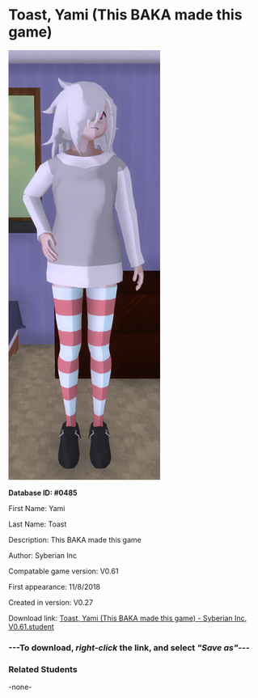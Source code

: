 # Toast, Yami (This BAKA made this game)

<img src="../../Files/Images/Toast, Yami (This BAKA made this game).png" title="Toast, Yami (This BAKA made this game) - Syberian Inc, V0.61">

**Database ID: #0485**

First Name: Yami

Last Name: Toast

Description: This BAKA made this game

Author: Syberian Inc

Compatable game version: V0.61

First appearance: 11/8/2018

Created in version: V0.27

Download link: <a href="https://raw.githubusercontent.com/Arbiter1223/Daigaku-Gurashi-Custom-Students/master/Files/Student%20Files/Toast%2C%20Yami%20(This%20BAKA%20made%20this%20game)%20-%20Syberian%20Inc%2C%20V0.61.student">Toast, Yami (This BAKA made this game) - Syberian Inc, V0.61.student</a>

### ---**To download, _right-click_ the link, and select _"Save as"_**---

### Related Students

-none-
